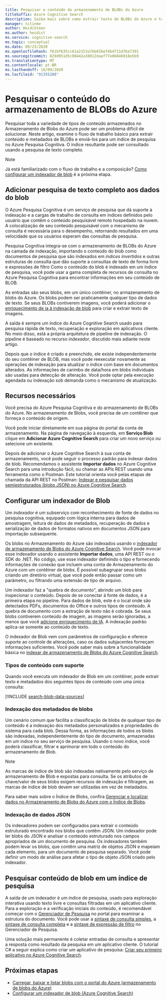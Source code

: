 ```yaml
---
title: Pesquisar o conteúdo do armazenamento de BLOBs do Azure
titleSuffix: Azure Cognitive Search
description: Saiba mais sobre como extrair texto de BLOBs do Azure e torná-lo pesquisável com texto completo em um índice de Pesquisa Cognitiva do Azure.
manager: nitinme
author: HeidiSteen
ms.author: heidist
ms.service: cognitive-search
ms.topic: conceptual
ms.date: 09/23/2020
ms.openlocfilehash: f61bf635cc61a2153a7bb016ef4b4711d7ba7391
ms.sourcegitcommit: 829d951d5c90442a38012daaf77e86046018e5b9
ms.translationtype: MT
ms.contentlocale: pt-BR
ms.lasthandoff: 10/09/2020
ms.locfileid: "91355288"
---
```

# <a name="search-over-azure-blob-storage-content"></a>Pesquisar o conteúdo do armazenamento de BLOBs do Azure

Pesquisar toda a variedade de tipos de conteúdo armazenados no Armazenamento de Blobs do Azure pode ser um problema difícil de solucionar. Neste artigo, examine o fluxo de trabalho básico para extrair conteúdo e metadados de BLOBs e enviá-los para um índice de pesquisa no Azure Pesquisa Cognitiva. O índice resultante pode ser consultado usando a pesquisa de texto completo.

> [!NOTE]
> Já está familiarizado com o fluxo de trabalho e a composição? [Como configurar um indexador de blob](search-howto-indexing-azure-blob-storage.md) é a próxima etapa.

## <a name="what-it-means-to-add-full-text-search-to-blob-data"></a>Adicionar pesquisa de texto completo aos dados do blob

O Azure Pesquisa Cognitiva é um serviço de pesquisa que dá suporte à indexação e a cargas de trabalho de consulta em índices definidos pelo usuário que contêm o conteúdo pesquisável remoto hospedado na nuvem. A colocalização de seu conteúdo pesquisável com o mecanismo de consulta é necessária para o desempenho, retornando resultados em uma velocidade que os usuários esperam das consultas de pesquisa.

Pesquisa Cognitiva integra-se com o armazenamento de BLOBs do Azure na camada de indexação, importando o conteúdo do blob como documentos de pesquisa que são indexados em *índices invertidos* e outras estruturas de consulta que dão suporte a consultas de texto de forma livre e expressões de filtro Como o conteúdo do blob é indexado em um índice de pesquisa, você pode usar a gama completa de recursos de consulta no Azure Pesquisa Cognitiva para encontrar informações em seu conteúdo de BLOB.

As entradas são seus blobs, em um único contêiner, no armazenamento de blobs do Azure. Os blobs podem ser praticamente qualquer tipo de dados de texto. Se seus BLOBs contiverem imagens, você poderá adicionar o [enriquecimento de ia à indexação de blob](search-blob-ai-integration.md) para criar e extrair texto de imagens.

A saída é sempre um índice do Azure Cognitive Search usado para pesquisa rápida de texto, recuperação e exploração em aplicativos cliente. No meio disso, está a própria arquitetura de pipeline de indexação. O pipeline é baseado no recurso *indexador*, discutido mais adiante neste artigo.

Depois que o índice é criado e preenchido, ele existe independentemente do seu contêiner de BLOB, mas você pode reexecutar novamente as operações de indexação para atualizar o índice com base em documentos alterados. As informações de carimbo de data/hora em blobs individuais são usadas para detecção de alteração. Você pode optar pela execução agendada ou indexação sob demanda como o mecanismo de atualização.

## <a name="required-resources"></a>Recursos necessários

Você precisa do Azure Pesquisa Cognitiva e do armazenamento de BLOBs do Azure. No armazenamento de Blobs, você precisa de um contêiner que forneça o conteúdo de origem.

Você pode iniciar diretamente em sua página do portal da conta de armazenamento. Na página de navegação à esquerda, em **Serviço Blob** clique em **Adicionar Azure Cognitive Search** para criar um novo serviço ou selecione um existente. 

Depois de adicionar o Azure Cognitive Search à sua conta de armazenamento, você pode seguir o processo padrão para indexar dados de blob. Recomendamos o assistente **Importar dados** no Azure Cognitive Search para uma introdução fácil, ou chamar as APIs REST usando uma ferramenta como o Postman. Este tutorial orienta você pelas etapas de chamada da API REST no Postman: [Indexar e pesquisar dados semiestruturados (blobs JSON) no Azure Cognitive Search](search-semi-structured-data.md). 

## <a name="use-a-blob-indexer"></a>Configurar um indexador de Blob

Um *indexador* é um subserviço com reconhecimento de fonte de dados no pesquisa cognitiva, equipado com lógica interna para dados de amostragem, leitura de dados de metadados, recuperação de dados e serialização de dados de formatos nativos em documentos JSON para importação subsequente. 

Os blobs no Armazenamento do Azure são indexados usando o [indexador de armazenamento de Blobs do Azure Cognitive Search](search-howto-indexing-azure-blob-storage.md). Você pode invocar esse indexador usando o assistente **Importar dados**, uma API REST ou o SDK do .NET. No código, use esse indexador definindo o tipo e fornecendo informações de conexão que incluem uma conta de Armazenamento do Azure com um contêiner de blobs. É possível subagrupar seus blobs criando um diretório virtual, que você pode então passar como um parâmetro, ou filtrando uma extensão de tipo de arquivo.

Um indexador faz a "quebra de documento", abrindo um blob para inspecionar o conteúdo. Depois de se conectar à fonte de dados, é a primeira etapa no pipeline. Para dados de blob, este é o local onde são detectados PDFs, documentos do Office e outros tipos de conteúdo. A quebra de documento com a extração de texto não é cobrada. Se seus blobs contiverem conteúdo de imagem, as imagens serão ignoradas, a menos que você [adicione enriquecimento de IA](search-blob-ai-integration.md). A indexação padrão aplica-se somente ao conteúdo de texto.

O indexador de Blob vem com parâmetros de configuração e oferece suporte ao controle de alterações, caso os dados subjacentes forneçam informações suficientes. Você pode saber mais sobre a funcionalidade básica no [indexar de armazenamento de Blobs do Azure Cognitive Search](search-howto-indexing-azure-blob-storage.md).

### <a name="supported-content-types"></a>Tipos de conteúdo com suporte

Quando você executa um indexador de Blob em um contêiner, pode extrair texto e metadados dos seguintes tipos de conteúdo com uma única consulta:

[!INCLUDE [search-blob-data-sources](../../includes/search-blob-data-sources.md)]

### <a name="indexing-blob-metadata"></a>Indexação dos metadados de blobs

Um cenário comum que facilita a classificação de blobs de qualquer tipo de conteúdo é a indexação dos metadados personalizados e propriedades do sistema para cada blob. Dessa forma, as informações de todos os blobs são indexadas, independentemente do tipo de documento, armazenadas em um índice no seu serviço de pesquisa. Usando o novo índice, você poderá classificar, filtrar e aprimorar em todo o conteúdo do armazenamento de Blob.

> [!NOTE]
> As marcas de índice de blob são indexadas nativamente pelo serviço de armazenamento de Blob e expostas para consulta. Se os atributos de chave/valor de seus blobs exigem recursos de indexação e filtragem, as marcas de índice de blob devem ser utilizadas em vez de metadados.
>
> Para saber mais sobre o Índice de Blobs, confira [Gerenciar e localizar dados no Armazenamento de Blobs do Azure com o Índice de Blobs](../storage/blobs/storage-manage-find-blobs.md).

### <a name="indexing-json-blobs"></a>Indexação de dados JSON

Os indexadores podem ser configurados para extrair o conteúdo estruturado encontrado nos blobs que contêm JSON. Um indexador pode ler blobs do JSON e analisar o conteúdo estruturado nos campos apropriados de um documento de pesquisa. Os indexadores também podem levar os blobs, que contêm uma matriz de objetos JSON e mapeiam cada elemento, para um documento de pesquisa separado. Você pode definir um modo de análise para afetar o tipo de objeto JSON criado pelo indexador.

## <a name="search-blob-content-in-a-search-index"></a>Pesquisar conteúdo de blob em um índice de pesquisa 

A saída de um indexador é um índice de pesquisa, usado para exploração interativa usando texto livre e consultas filtradas em um aplicativo cliente. Para a exploração e a verificação iniciais do conteúdo, é recomendável começar com o [Gerenciador de Pesquisa](search-explorer.md) no portal para examinar a estrutura do documento. Você pode usar a [sintaxe de consulta simples](query-simple-syntax.md), a [sintaxe de consulta completa](query-lucene-syntax.md) e a [sintaxe de expressão de filtro](query-odata-filter-orderby-syntax.md) no Gerenciador de Pesquisa.

Uma solução mais permanente é coletar entradas de consulta e apresentar a resposta como resultado da pesquisa em um aplicativo cliente. O tutorial C# a seguir explica como criar um aplicativo de pesquisa: [Criar seu primeiro aplicativo no Azure Cognitive Search](tutorial-csharp-create-first-app.md).

## <a name="next-steps"></a>Próximas etapas

+ [Carregar, baixar e listar blobs com o portal do Azure (armazenamento de blobs do Azure)](../storage/blobs/storage-quickstart-blobs-portal.md)
+ [Configurar um indexador de blob (Azure Cognitive Search)](search-howto-indexing-azure-blob-storage.md)